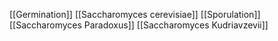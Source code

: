 [[Germination]]
[[Saccharomyces cerevisiae]]
[[Sporulation]]
[[Saccharomyces Paradoxus]]
[[Saccharomyces Kudriavzevii]]
